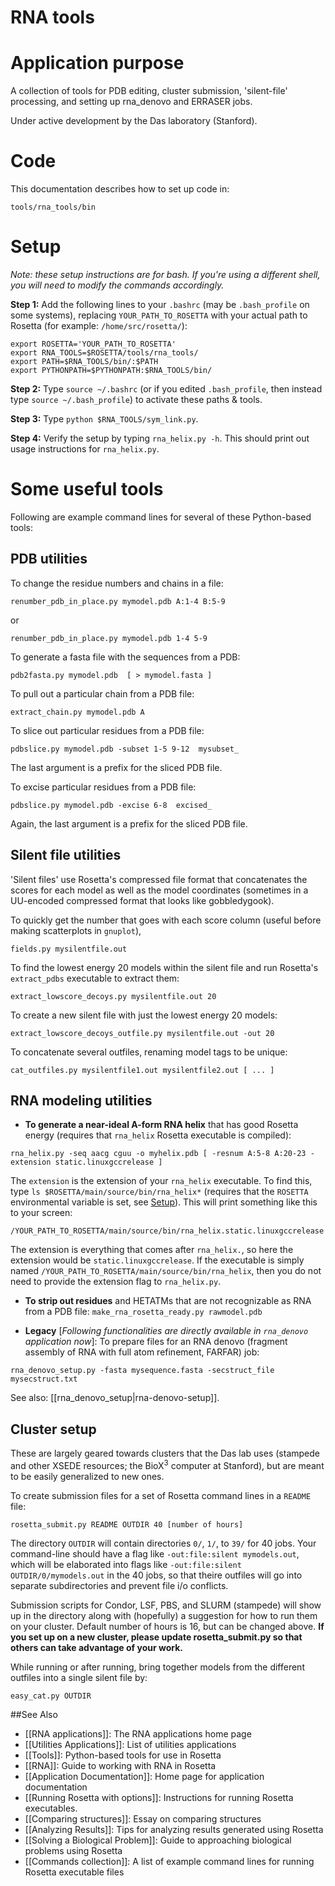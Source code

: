 RNA tools
===========================================

Application purpose
===========================================

A collection of tools for PDB editing, cluster submission, 'silent-file' processing, and setting up rna_denovo and ERRASER jobs. 

Under active development by the Das laboratory (Stanford). 

Code
====

This documentation describes how to set up code in:

`tools/rna_tools/bin`

Setup
======
*Note: these setup instructions are for bash. If you're using a different shell, you will need to modify the commands accordingly.*  

**Step 1:** Add the following lines to your `.bashrc` (may be `.bash_profile` on some systems), replacing `YOUR_PATH_TO_ROSETTA` with your actual path to Rosetta (for example: `/home/src/rosetta/`):

```
export ROSETTA='YOUR_PATH_TO_ROSETTA'
export RNA_TOOLS=$ROSETTA/tools/rna_tools/
export PATH=$RNA_TOOLS/bin/:$PATH
export PYTHONPATH=$PYTHONPATH:$RNA_TOOLS/bin/
```

**Step 2:** Type `source ~/.bashrc` (or if you edited `.bash_profile`, then instead type `source ~/.bash_profile`) to activate these paths & tools.  

**Step 3:** Type `python $RNA_TOOLS/sym_link.py`.  

**Step 4:** Verify the setup by typing `rna_helix.py -h`. This should print out usage instructions for `rna_helix.py`.   

Some useful tools
==================
Following are example command lines for several of these Python-based tools:

PDB utilities
-------------
To change the residue numbers and chains in a file:

`renumber_pdb_in_place.py mymodel.pdb A:1-4 B:5-9`

or

`renumber_pdb_in_place.py mymodel.pdb 1-4 5-9`

To generate a fasta file with the sequences from a PDB:

`pdb2fasta.py mymodel.pdb  [ > mymodel.fasta ]`

To pull out a particular chain from a PDB file:

`extract_chain.py mymodel.pdb A `

To slice out particular residues from a PDB file:

`pdbslice.py mymodel.pdb -subset 1-5 9-12  mysubset_ `

The last argument is a prefix for the sliced PDB file.

To excise particular residues from a PDB file:

`pdbslice.py mymodel.pdb -excise 6-8  excised_ `

Again, the last argument is a prefix for the sliced PDB file.


Silent file utilities
----------------------
'Silent files' use Rosetta's compressed file format that concatenates the scores for each model as well as the model coordinates (sometimes in a UU-encoded compressed format that looks like gobbledygook).

To quickly get the number that goes with each score column (useful before making scatterplots in `gnuplot`), 

`fields.py mysilentfile.out`

To find the lowest energy 20 models within the silent file and run Rosetta's `extract_pdbs` executable to extract them:

`extract_lowscore_decoys.py mysilentfile.out 20`

To create a new silent file with just the lowest energy 20 models:

`extract_lowscore_decoys_outfile.py mysilentfile.out -out 20`

To concatenate several outfiles, renaming model tags to be unique:

`cat_outfiles.py mysilentfile1.out mysilentfile2.out [ ... ]`


RNA modeling utilities
----------------------

* **To generate a near-ideal A-form RNA helix** that has good Rosetta energy (requires that `rna_helix` Rosetta executable is compiled):
```
rna_helix.py -seq aacg cguu -o myhelix.pdb [ -resnum A:5-8 A:20-23 -extension static.linuxgccrelease ]
```
The `extension` is the extension of your `rna_helix` executable. To find this, type `ls $ROSETTA/main/source/bin/rna_helix*` (requires that the `ROSETTA` environmental variable is set, see [Setup](#setup)). This will print something like this to your screen:
```
/YOUR_PATH_TO_ROSETTA/main/source/bin/rna_helix.static.linuxgccrelease
```
The extension is everything that comes after `rna_helix.`, so here the extension would be `static.linuxgccrelease`. If the executable is simply named `/YOUR_PATH_TO_ROSETTA/main/source/bin/rna_helix`, then you do not need to provide the extension flag to `rna_helix.py`.

* **To strip out residues** and HETATMs that are not recognizable as RNA from a PDB file:
`make_rna_rosetta_ready.py rawmodel.pdb`

* **Legacy** [_Following functionalities are directly available in `rna_denovo` application now_]: To prepare files for an RNA denovo (fragment assembly of RNA with full atom refinement, FARFAR) job:
```
rna_denovo_setup.py -fasta mysequence.fasta -secstruct_file mysecstruct.txt
```
See also: [[rna_denovo_setup|rna-denovo-setup]].


Cluster setup
-------------
These are largely geared towards clusters that the Das lab uses (stampede and other XSEDE resources; the BioX<sup>3</sup> computer at Stanford), but are meant to be easily generalized to new ones.

To create submission files for a set of Rosetta command lines in a `README` file:

`rosetta_submit.py README OUTDIR 40 [number of hours]`

The directory `OUTDIR` will contain directories `0/`, `1/`, to `39/` for 40 jobs. Your command-line should have a flag like `-out:file:silent mymodels.out`, which will be elaborated into flags like `-out:file:silent OUTDIR/0/mymodels.out` in the 40 jobs, so that theire outfiles will go into separate subdirectories and prevent file i/o conflicts.  

Submission scripts for Condor, LSF, PBS, and SLURM (stampede) will show up in the directory along with (hopefully) a suggestion for how to run them on your cluster. Default number of hours is 16, but can be changed above. **If you set up on a new cluster, please update rosetta_submit.py so that others can take advantage of your work.**

While running or after running, bring together models from the different outfiles into a single silent file by:

`easy_cat.py OUTDIR`



##See Also

* [[RNA applications]]: The RNA applications home page
* [[Utilities Applications]]: List of utilities applications
* [[Tools]]: Python-based tools for use in Rosetta
* [[RNA]]: Guide to working with RNA in Rosetta
* [[Application Documentation]]: Home page for application documentation
* [[Running Rosetta with options]]: Instructions for running Rosetta executables.
* [[Comparing structures]]: Essay on comparing structures
* [[Analyzing Results]]: Tips for analyzing results generated using Rosetta
* [[Solving a Biological Problem]]: Guide to approaching biological problems using Rosetta
* [[Commands collection]]: A list of example command lines for running Rosetta executable files